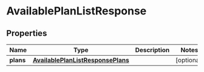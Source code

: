 
# AvailablePlanListResponse

## Properties
Name | Type | Description | Notes
------------ | ------------- | ------------- | -------------
**plans** | [**AvailablePlanListResponsePlans**](AvailablePlanListResponsePlans.md) |  |  [optional]



